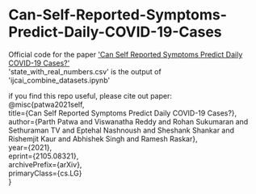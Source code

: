 # Can-Self-Reported-Symptoms-Predict-Daily-COVID-19-Cases
Official code for the paper ['Can Self Reported Symptoms Predict Daily COVID-19 Cases?'](https://arxiv.org/abs/2105.08321) <br>
'state_with_real_numbers.csv' is the output of 'ijcai_combine_datasets.ipynb' 

if you find this repo useful, please cite out paper: <br>
@misc{patwa2021self, <br>
      title={Can Self Reported Symptoms Predict Daily COVID-19 Cases?},  <br>
      author={Parth Patwa and Viswanatha Reddy and Rohan Sukumaran and Sethuraman TV and Eptehal Nashnoush and Sheshank Shankar and Rishemjit Kaur and Abhishek Singh and Ramesh Raskar}, <br>
      year={2021}, <br>
      eprint={2105.08321}, <br>
      archivePrefix={arXiv}, <br>
      primaryClass={cs.LG} <br>
}
